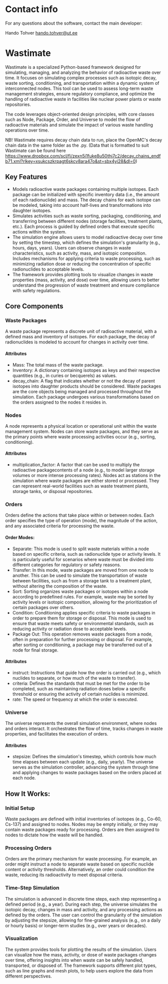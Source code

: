 # Contact info
For any questions about the software, contact the main developer:

Hando Tohver
hando.tohver@ut.ee 

# Wastimate

Wastimate is a specialized Python-based framework designed for simulating, managing, and analyzing the behavior of radioactive waste over time. It focuses on simulating complex processes such as isotopic decay, waste sorting, conditioning, and transportation within a dynamic system of interconnected nodes. This tool can be used to assess long-term waste management strategies, ensure regulatory compliance, and optimize the handling of radioactive waste in facilities like nuclear power plants or waste repositories.

The code leverages object-oriented design principles, with core classes such as Node, Package, Order, and Universe to model the flow of radioactive materials and simulate the impact of various waste handling operations over time.

NB! Wastimate requires decay chain data to run, place the OpenMC's decay chain data in the same folder as the .py. (Data that is formatted to suit Wastimate can be found here https://www.dropbox.com/scl/fi/zexn5i1fuke8u50thj7c2/decay_chains_endfb71.xml?rlkey=xsukcszkrpagt6skcv8ara47o&st=sbx4yi28&dl=0)

## Key Features
* Models radioactive waste packages containing multiple isotopes. Each package can be initialized with specific inventory data (i.e., the amount of each radionuclide) and mass. The decay chains for each isotope can be modeled, taking into account half-lives and transformations into daughter isotopes.
* Simulates activities such as waste sorting, packaging, conditioning, and transferring between different nodes (storage facilities, treatment plants, etc.). Each process is guided by defined orders that execute specific actions within the system.
* The simulation engine allows users to model radioactive decay over time by setting the timestep, which defines the simulation's granularity (e.g., hours, days, years). Users can observe changes in waste characteristics, such as activity, mass, and isotopic composition.
Includes mechanisms for applying criteria to waste processing, such as minimizing radiation dose or reducing the concentration of specific radionuclides to acceptable levels.
* The framework provides plotting tools to visualize changes in waste properties (mass, activity, and dose) over time, allowing users to better understand the progression of waste treatment and ensure compliance with safety regulations.

## Core Components

### Waste Packages
A waste package represents a discrete unit of radioactive material, with a defined mass and inventory of isotopes. For each package, the decay of radionuclides is modeled to account for changes in activity over time.
#### Attributes
* Mass: The total mass of the waste package.
* Inventory: A dictionary containing isotopes as keys and their respective quantities (e.g., in curies or becquerels) as values.
* decay_chain: A flag that indicates whether or not the decay of parent isotopes into daughter products should be considered.
Waste packages are the core objects being managed and processed throughout the simulation. Each package undergoes various transformations based on the orders assigned to the nodes it resides in.

### Nodes
A node represents a physical location or operational unit within the waste management system. Nodes can store waste packages, and they serve as the primary points where waste processing activities occur (e.g., sorting, conditioning).
#### Attributes
* multiplication_factor: A factor that can be used to multiply the radioactive packagecontents of a node (e.g., to model larger storage volumes or more intense processing rates).
Nodes act as stations in the simulation where waste packages are either stored or processed. They can represent real-world facilities such as waste treatment plants, storage tanks, or disposal repositories.

### Orders
Orders define the actions that take place within or between nodes. Each order specifies the type of operation (mode), the magnitude of the action, and any associated criteria for processing the waste.
#### Order Modes:
* Separate: This mode is used to split waste materials within a node based on specific criteria, such as radionuclide type or activity levels. It is particularly useful for scenarios where waste must be divided into different categories for regulatory or safety reasons.
* Transfer: In this mode, waste packages are moved from one node to another. This can be used to simulate the transportation of waste between facilities, such as from a storage tank to a treatment plant, without altering the composition of the waste.
* Sort: Sorting organizes waste packages or isotopes within a node according to predefined rules. For example, waste may be sorted by activity levels or isotopic composition, allowing for the prioritization of certain packages over others.
* Condition: Conditioning applies specific criteria to waste packages in order to prepare them for storage or disposal. This mode is used to ensure that waste meets safety or environmental standards, such as reducing activity or radiation dose to acceptable levels.
* Package Out: This operation removes waste packages from a node, often in preparation for further processing or disposal. For example, after sorting or conditioning, a package may be transferred out of a node for final storage.
#### Attributes
* instruct: Instructions that guide how the order is carried out (e.g., which nuclides to separate, or how much of the waste to transfer).
* criteria: Defines the standards that must be met for the order to be completed, such as maintaining radiation doses below a specific threshold or ensuring the activity of certain nuclides is minimized.
* rate: The speed or frequency at which the order is executed.

### Universe
The universe represents the overall simulation environment, where nodes and orders interact. It orchestrates the flow of time, tracks changes in waste properties, and facilitates the execution of orders.
#### Attributes
* stepsize: Defines the simulation's timestep, which controls how much time elapses between each update (e.g., daily, yearly).
The universe serves as the simulation controller, advancing the system through time and applying changes to waste packages based on the orders placed at each node.

## How It Works:

### Initial Setup
Waste packages are defined with initial inventories of isotopes (e.g., Co-60, Cs-137) and assigned to nodes. Nodes may be empty initially, or they may contain waste packages ready for processing. Orders are then assigned to nodes to dictate how the waste will be handled.

### Processing Orders
Orders are the primary mechanism for waste processing. For example, an order might instruct a node to separate waste based on specific nuclide content or activity thresholds. Alternatively, an order could condition the waste, reducing its radioactivity to meet disposal criteria.

### Time-Step Simulation
The simulation is advanced in discrete time steps, each step representing a defined period (e.g., a year). During each step, the universe simulates the isotopic decay, changes in mass and activity, and any processing actions as defined by the orders. The user can control the granularity of the simulation by adjusting the stepsize, allowing for fine-grained analysis (e.g., on a daily or hourly basis) or longer-term studies (e.g., over years or decades).

### Visualization
The system provides tools for plotting the results of the simulation. Users can visualize how the mass, activity, or dose of waste packages changes over time, offering insights into when waste can be safely handled, transported, or disposed of. The framework supports different plot types, such as line graphs and mesh plots, to help users explore the data from different perspectives.
